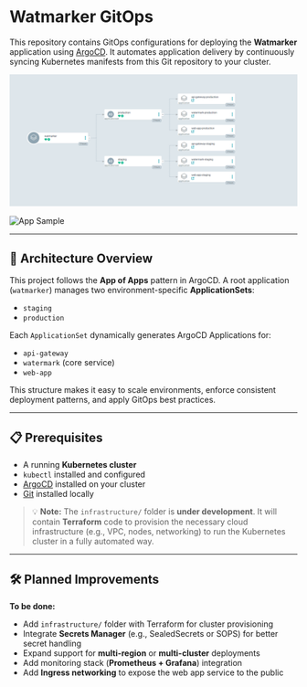 # Watmarker GitOps

This repository contains GitOps configurations for deploying the **Watmarker** application using [ArgoCD](https://argo-cd.readthedocs.io/). It automates application delivery by continuously syncing Kubernetes manifests from this Git repository to your cluster.

![ArgoCD Deployment](https://github.com/brandoyts/watmarker-gitops/raw/master/assets/argocd.png "argocd deployment")

![App Sample](https://github.com/brandoyts/watmarker-gitops/raw/master/assets/app-sample.gif "app sample")

---

## 🧠 Architecture Overview

This project follows the **App of Apps** pattern in ArgoCD. A root application (`watmarker`) manages two environment-specific **ApplicationSets**:

- `staging`
- `production`

Each `ApplicationSet` dynamically generates ArgoCD Applications for:

- `api-gateway`
- `watermark` (core service)
- `web-app`

This structure makes it easy to scale environments, enforce consistent deployment patterns, and apply GitOps best practices.

---

## 📋 Prerequisites

- A running **Kubernetes cluster**
- `kubectl` installed and configured
- [ArgoCD](https://argo-cd.readthedocs.io/) installed on your cluster
- [Git](https://git-scm.com/) installed locally

> 💡 **Note:** The `infrastructure/` folder is **under development**. It will contain **Terraform** code to provision the necessary cloud infrastructure (e.g., VPC, nodes, networking) to run the Kubernetes cluster in a fully automated way.

---

## 🛠️ Planned Improvements

**To be done:**

- Add `infrastructure/` folder with Terraform for cluster provisioning
- Integrate **Secrets Manager** (e.g., SealedSecrets or SOPS) for better secret handling
- Expand support for **multi-region** or **multi-cluster** deployments
- Add monitoring stack (**Prometheus + Grafana**) integration
- Add **Ingress networking** to expose the web app service to the public
